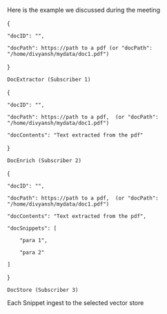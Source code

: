 Here is the example we discussed during the meeting

 

 

{

    "docID": "",

    "docPath": https://path to a pdf (or "docPath": "/home/divyansh/mydata/doc1.pdf")

 

}

 

    DocExtractor (Subscriber 1)

 

{

    "docID": "",

    "docPath": https://path to a pdf,  (or "docPath": "/home/divyansh/mydata/doc1.pdf")

    "docContents": "Text extracted from the pdf"

}   

 

    DocEnrich (Subscriber 2)

 

{

    "docID": "",

    "docPath": https://path to a pdf,  (or "docPath": "/home/divyansh/mydata/doc1.pdf")

    "docContents": "Text extracted from the pdf",

    "docSnippets": [

        "para 1",

        "para 2"

    ]  

}

 

    DocStore (Subscriber 3)

 

Each Snippet ingest to the selected vector store  